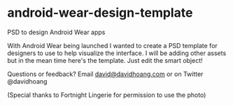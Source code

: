 android-wear-design-template
============================

PSD to design Android Wear apps

With Android Wear being launched I wanted to create a PSD template for designers to use to help visualize the interface. I will be adding other assets but in the mean time here's the template. Just edit the smart object!

Questions or feedback? Email david@davidhoang.com or on Twitter @davidhoang

(Special thanks to Fortnight Lingerie for permission to use the photo)
